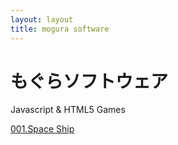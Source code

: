 ```yaml
---
layout: layout
title: mogura software
---
```


# もぐらソフトウェア

Javascript & HTML5 Games

[001.Space Ship](jsgame/001/spaceship.html)
